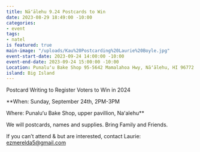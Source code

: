 ```yaml
---
title: Nāʻālehu 9.24 Postcards to Win
date: 2023-08-29 18:49:00 -10:00
categories:
- event
tags:
- natel
is featured: true
main-image: "/uploads/Kau%20Postcarding%20Laurie%20Boyle.jpg"
event-start-date: 2023-09-24 14:00:00 -10:00
event-end-date: 2023-09-24 15:00:00 -10:00
Location: Punaluʻu Bake Shop 95-5642 Mamalahoa Hwy, Nāʻālehu, HI 96772
island: Big Island
---
```


Postcard Writing to Register Voters to Win in 2024

**When: Sunday, September 24th, 2PM-3PM 

Where: Punaluʻu Bake Shop, upper pavillion, Naʻalehu**

We will postcards, names and supplies. Bring Family and Friends.

If you can’t attend & but are interested, contact Laurie: ezmerelda5@gmail.com